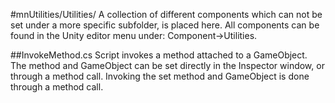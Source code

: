 #mnUtilities/Utilities/
A collection of different components which can not be set under a more specific subfolder, is placed here.
All components can be found in the Unity editor menu under: Component->Utilities.

##InvokeMethod.cs
Script invokes a method attached to a GameObject.
The method and GameObject can be set directly in the Inspector window, or through a method call.
Invoking the set method and GameObject is done through a method call.

